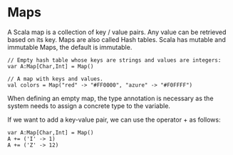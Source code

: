 # Maps
A Scala map is a collection of key / value pairs. Any value can be retrieved based on its key.  Maps are also called Hash tables. Scala has mutable and immutable Maps, the default is immutable.

```
// Empty hash table whose keys are strings and values are integers:
var A:Map[Char,Int] = Map()

// A map with keys and values.
val colors = Map("red" -> "#FF0000", "azure" -> "#F0FFFF")

```

When defining an empty map, the type annotation is necessary as the system needs to assign a concrete type to the variable.

If we want to add a key-value pair, we can use the operator + as follows:

```
var A:Map[Char,Int] = Map()
A += ('I' -> 1)
A += ('Z' -> 12)

```


